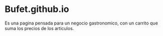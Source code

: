 # Bufet.github.io
Es una pagina pensada para un negocio gastronomico, con un carrito que suma los precios de los articulos.
